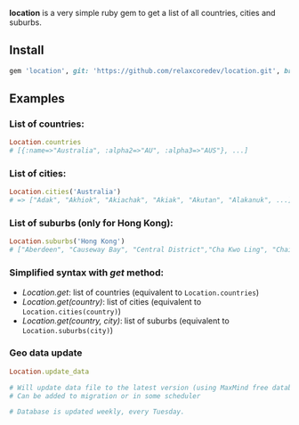 **location** is a very simple ruby gem to get a list of all countries, cities and suburbs.

## Install
```ruby
gem 'location', git: 'https://github.com/relaxcoredev/location.git', branch: 'develop'
```

## Examples

### List of countries:
```ruby
Location.countries
# [{:name=>"Australia", :alpha2=>"AU", :alpha3=>"AUS"}, ...]
```

### List of cities:
```ruby
Location.cities('Australia')
# => ["Adak", "Akhiok", "Akiachak", "Akiak", "Akutan", "Alakanuk", ...]
```

### List of suburbs (only for Hong Kong):
```ruby
Location.suburbs('Hong Kong')
# ["Aberdeen", "Causeway Bay", "Central District","Cha Kwo Ling", "Chai Wan Kok", "Chek Chue", ...]
```

### Simplified syntax with *get* method:
* _Location.get_: list of countries (equivalent to `Location.countries`)
* _Location.get(country)_: list of cities (equivalent to `Location.cities(country)`)
* _Location.get(country, city)_: list of suburbs (equivalent to `Location.suburbs(city)`)

### Geo data update

```ruby
Location.update_data

# Will update data file to the latest version (using MaxMind free databases)
# Can be added to migration or in some scheduler

# Database is updated weekly, every Tuesday.
```
